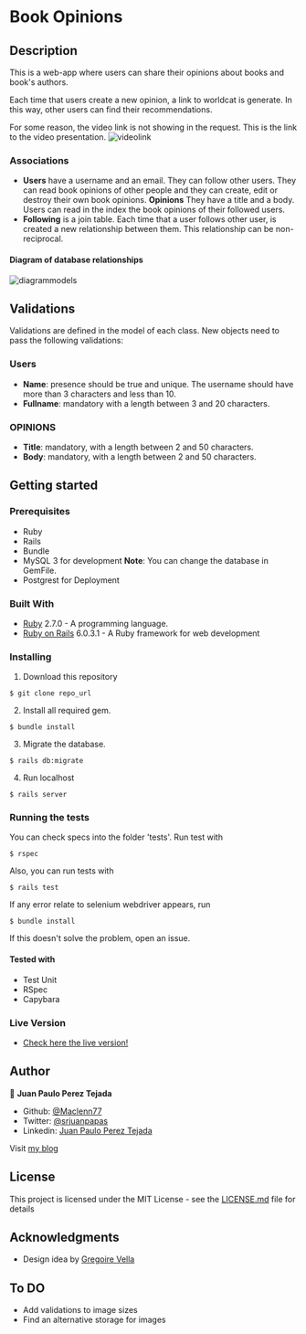 # Book Opinions

## Description
This is a web-app where users can share their opinions about books and book's authors.

Each time that users create a new opinion, a link to worldcat is generate. In this way, other users can find their recommendations.

For some reason, the video link is not showing in the request. This is the link to the video presentation. ![videolink](https://youtu.be/qoIkSvYIzmc)


### Associations

- **Users** have a username and an email. They can follow other users. They can read book opinions of other people and they can create, edit or destroy their own book opinions.
**Opinions** They have a title and a body. Users can read in the index the book opinions of their followed users.
- **Following** is a join table. Each time that a user follows other user, is created a new relationship between them. This relationship can be non-reciprocal.

#### Diagram of database relationships

![diagrammodels](https://www.notion.so/image/https%3A%2F%2Fs3-us-west-2.amazonaws.com%2Fsecure.notion-static.com%2F1905a995-ecb9-4c90-ba18-259b50389310%2FEntity_Relationship_Diagram_(UML_Notation)_(2).png)

## Validations

Validations are defined in the model of each class. New objects need to pass the following validations:

### Users

- **Name**: presence should be true and unique. The username should have more than 3 characters and less than 10.
- **Fullname**: mandatory with a length between 3 and 20 characters.

### OPINIONS

- **Title**: mandatory, with a length between 2 and 50 characters.
- **Body**: mandatory, with a length between 2 and 50 characters.

## Getting started

### Prerequisites

- Ruby
- Rails
- Bundle
- MySQL 3 for development **Note**: You can change the database in GemFile.
- Postgrest for Deployment


### Built With

- [Ruby](https://www.ruby-lang.org/en/) 2.7.0 - A programming language.
- [Ruby on Rails](https://rubyonrails.org/) 6.0.3.1 - A Ruby framework for web development

### Installing

1. Download this repository

`$ git clone repo_url`

2. Install all required gem.

`$ bundle install`

3. Migrate the database.

`$ rails db:migrate`

4.  Run localhost

`$ rails server`

### Running the tests

You can check specs into the folder 'tests'. Run test with

`$ rspec`

Also, you can run tests with

`$ rails test`

If any error relate to selenium webdriver appears, run

`$ bundle install`

If this doesn't solve the problem, open an issue.

#### Tested with

- Test Unit
- RSpec
- Capybara

### Live Version

- [Check here the live version!](https://immense-inlet-58413.herokuapp.com)

## Author

👤 **Juan Paulo Perez Tejada**

- Github: [@Maclenn77](https://github.com/Maclenn77)
- Twitter: [@srjuanpapas](https://twitter.com/srjuanpapas)
- Linkedin: [Juan Paulo Perez Tejada](https://mx.linkedin.com/in/juanpaulopereztejada)

Visit [my blog](https://developerz.software/)

## License

This project is licensed under the MIT License - see the [LICENSE.md](LICENSE.md) file for details


## Acknowledgments

* Design idea by [Gregoire Vella](https://www.behance.net/gregoirevella)

## To DO

- Add validations to image sizes
- Find an alternative storage for images
